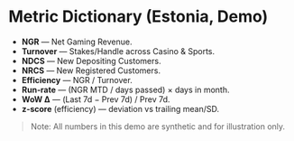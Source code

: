 # Metric Dictionary (Estonia, Demo)

- **NGR** — Net Gaming Revenue.
- **Turnover** — Stakes/Handle across Casino & Sports.
- **NDCS** — New Depositing Customers.
- **NRCS** — New Registered Customers.
- **Efficiency** — NGR / Turnover.
- **Run‑rate** — (NGR MTD / days passed) × days in month.
- **WoW Δ** — (Last 7d − Prev 7d) / Prev 7d.
- **z‑score** (efficiency) — deviation vs trailing mean/SD.

> Note: All numbers in this demo are synthetic and for illustration only.
